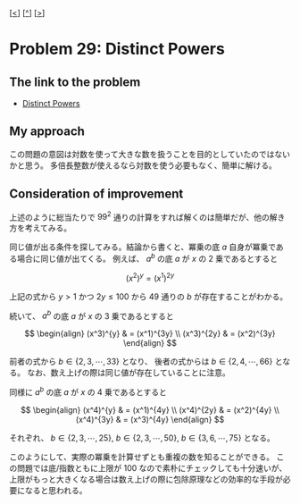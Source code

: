 \[[<](./p0028.md)] \[[^](../README_ja.md)] \[[>](./p0030.md)]

# Problem 29: Distinct Powers

## The link to the problem

- [Distinct Powers](https://projecteuler.net/problem=29)

## My approach

この問題の意図は対数を使って大きな数を扱うことを目的としていたのではないかと思う。
多倍長整数が使えるなら対数を使う必要もなく、簡単に解ける。

## Consideration of improvement

上述のように総当たりで $99^{2}$ 通りの計算をすれば解くのは簡単だが、他の解き方を考えてみる。

同じ値が出る条件を探してみる。結論から書くと、冪乗の底 $a$ 自身が冪乗である場合に同じ値が出てくる。
例えば、
$a^{b}$
の底 $a$ が $x$ の 2 乗であるとすると

$$
(x^2)^{y} =  (x^1)^{2y}
$$

上記の式から $y > 1$ かつ $2y \le 100$ から 49 通りの $b$ が存在することがわかる。

続いて、
$a^{b}$
の底 $a$ が $x$ の 3 乗であるとすると

$$
\begin{align}
(x^3)^{y} & = (x^1)^{3y} \\
(x^3)^{2y} & = (x^2)^{3y}
\end{align}
$$

前者の式から $b \in \lbrace 2, 3, \cdots, 33 \rbrace$ となり、
後者の式からは $b \in \lbrace 2, 4, \cdots, 66 \rbrace$ となる。
なお、数え上げの際は同じ値が存在していることに注意。

同様に
$a^{b}$
の底
$a$
が $x$ の 4 乗であるとすると

$$
\begin{align}
(x^4)^{y} & = (x^1)^{4y} \\
(x^4)^{2y} & = (x^2)^{4y} \\
(x^4)^{3y} & = (x^3)^{4y}
\end{align}
$$

それぞれ、 $b \in \lbrace 2, 3, \cdots, 25 \rbrace$, $b \in \lbrace 2, 3, \cdots, 50 \rbrace$,
$b \in \lbrace 3, 6, \cdots, 75 \rbrace$ となる。

このようにして、実際の冪乗を計算せずとも重複の数を知ることができる。
この問題では底/指数ともに上限が 100 なので素朴にチェックしても十分速いが、
上限がもっと大きくなる場合は数え上げの際に包除原理などの効率的な手段が必要になると思われる。


